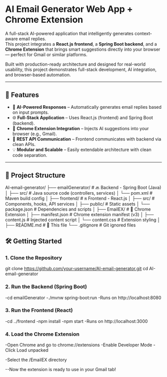 #  AI Email Generator Web App + Chrome Extension

A full-stack AI-powered application that intelligently generates context-aware email replies.  
This project integrates a **React.js frontend**, a **Spring Boot backend**, and a **Chrome Extension** that brings smart suggestions directly into your browser — perfect for Gmail or similar platforms.

Built with production-ready architecture and designed for real-world usability, this project demonstrates full-stack development, AI integration, and browser-based automation.

---

## 🚀 Features

- 🤖 **AI-Powered Responses** – Automatically generates email replies based on input prompts.
- 🌐 **Full-Stack Application** – Uses React.js (frontend) and Spring Boot (backend).
- 🧩 **Chrome Extension Integration** – Injects AI suggestions into your browser (e.g., Gmail).
- 📡 **REST API Communication** – Frontend communicates with backend via clean APIs.
- 💡 **Modular and Scalable** – Easily extendable architecture with clean code separation.

---

## 📁 Project Structure

AI-email-generator/
├── emailGenerator/ # 🔙 Backend - Spring Boot (Java)
│ ├── src/ # Java source code (controllers, services)
│ └── pom.xml # Maven build config
│
├── frontend/ # 🔛 Frontend - React.js
│ ├── src/ # Components, hooks, API services
│ ├── public/ # Static assets
│ └── package.json # Dependencies and scripts
│
├── EmailEX/ # 🧩 Chrome Extension
│ ├── manifest.json # Chrome extension manifest (v3)
│ ├── content.js # Injected content script
│ └── content.css # Extension styling
│
├── README.md # 📄 This file
└── .gitignore # Git ignored files

## 🛠️ Getting Started

### 1. Clone the Repository
git clone https://github.com/your-username/AI-email-generator.git
cd AI-email-generator

### 2. Run the Backend (Spring Boot)
-cd emailGenerator
-./mvnw spring-boot:run
-Runs on http://localhost:8080

### 3. Run the Frontend (React)
-cd ../frontend
-npm install
-npm start
-Runs on http://localhost:3000

### 4. Load the Chrome Extension
-Open Chrome and go to chrome://extensions
-Enable Developer Mode
-Click Load unpacked

-Select the /EmailEX directory

--Now the extension is ready to use in your Gmail tab!



